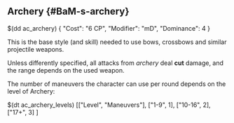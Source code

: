 ## Archery {#BaM-s-archery}

$(dd ac_archery)
{
   "Cost": "6 CP",
   "Modifier": "mD",
   "Dominance": 4
}

This is the base style (and skill) needed to use bows, crossbows and similar projectile
weapons.

Unless differently specified, all attacks from *archery* deal __cut__ damage,
and the range depends on the used weapon.

The number of maneuvers the character can use per round depends on the level of Archery:

$(dt ac_archery_levels)
[["Level", "Maneuvers"],
["1-9", 1],
["10-16", 2],
["17+", 3]
]
